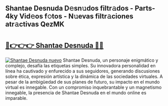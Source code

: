 ## Shantae Desnuda D𝚎sn𝚞dos filtr𝚊dos - Parts-4ky Vid𝚎os f𝚘tos - N𝚞evas filtr𝚊ciones atr𝚊ctivas QezMK

# <h2><a href="http://mb5cmm.tromn.icu/?c=Shantae+Desnuda">🔗👉👉👉 Shantae Desnuda 🔗🔗</a></h2>

[![Shantae Desnuda nuevo](https://i.imgur.com/pEAQMta.gif)](http://mb5cmm.tromn.icu/?c=Shantae+Desnuda)
Shantae Desnuda, un personaje enigmático y complejo, desafía las etiquetas simples. Su innovadora personalidad en línea ha cautivado y enfurecido a sus seguidores, generando discusiones sobre ética, expresión artística y la dinámica de las sociedades virtuales. A pesar de la ambigüedad de sus planes de futuro, su impacto en el mundo virtual es innegable. Con un compromiso inquebrantable y un magnetismo innegable, la presencia de Shantae Desnuda en el mundo online es imparable.
